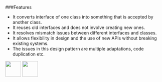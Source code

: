 ###Features
-	It converts interface of one class into something that is accepted by another class.
- It reuses old interfaces and does not involve creating new ones.
- It resolves mismatch issues between different interfaces and classes.
- It allows flexibility in design and the use of new APIs without breaking existing systems.
- The issues in this design pattern are multiple adaptations, code duplication etc.

[<img src="https://cloud.githubusercontent.com/assets/14101008/11768481/3b7d20d6-a18b-11e5-95fe-a422966f4c03.png" width="50" height="50"></img>](https://github.com/hariniiyer/CSCI-5828_Presentation4_Software-Design-Patterns/blob/master/AdapterNeed.md)
[<img src="https://cloud.githubusercontent.com/assets/14101008/11768482/3d2d0bbc-a18b-11e5-8766-2e7f5b241782.png" width="50" height="50"></img>](https://github.com/hariniiyer/CSCI-5828_Presentation4_Software-Design-Patterns/blob/master/AdapterExample.md)

